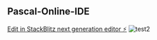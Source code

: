 ## Pascal-Online-IDE

> 



[Edit in StackBlitz next generation editor ⚡️](https://stackblitz.com/~/github.com/WeiberNoname/Pascal-Online-IDE)
![test2](https://github.com/user-attachments/assets/03a1a27b-34bd-4380-becc-b07ebc5881c0)
